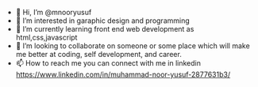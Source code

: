- 👋 Hi, I’m @mnooryusuf
- 👀 I’m interested in garaphic design and programming
- 🌱 I’m currently learning front end web development as html,css,javascript
- 💞️ I’m looking to collaborate on someone or some place which will make me better at coding, self development, and career.
- 📫 How to reach me you can connect with me in linkedin https://www.linkedin.com/in/muhammad-noor-yusuf-2877631b3/

<!---
mnooryusuf/mnooryusuf is a ✨ special ✨ repository because its `README.md` (this file) appears on your GitHub profile.
You can click the Preview link to take a look at your changes.
--->
